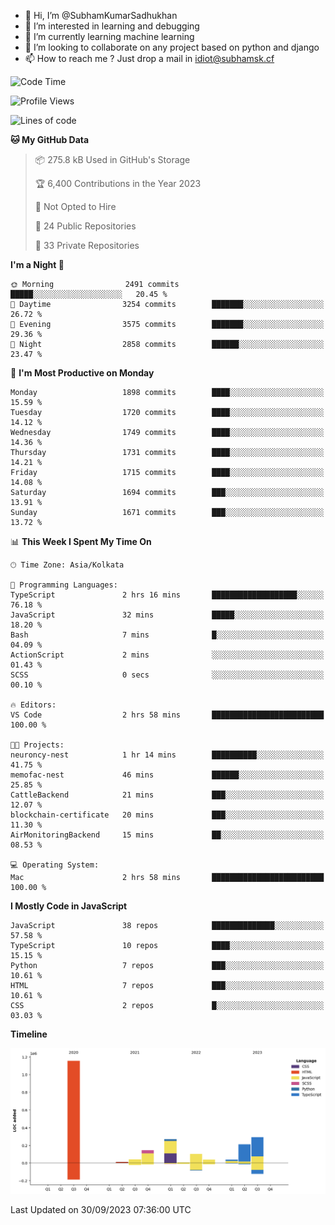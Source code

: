 - 👋 Hi, I’m @SubhamKumarSadhukhan
- 👀 I’m interested in learning and debugging
- 🌱 I’m currently learning machine learning
- 💞️ I’m looking to collaborate on any project based on python and django
- 📫 How to reach me ?
      Just drop a mail in idiot@subhamsk.cf

<!---
SubhamKumarSadhukhan/SubhamKumarSadhukhan is a ✨ special ✨ repository because its `README.md` (this file) appears on your GitHub profile.
You can click the Preview link to take a look at your changes.
--->


<!--START_SECTION:waka-->
![Code Time](http://img.shields.io/badge/Code%20Time-1%2C582%20hrs%2017%20mins-blue)

![Profile Views](http://img.shields.io/badge/Profile%20Views-20-blue)

![Lines of code](https://img.shields.io/badge/From%20Hello%20World%20I%27ve%20Written-2.3%20million%20lines%20of%20code-blue)

**🐱 My GitHub Data** 

> 📦 275.8 kB Used in GitHub's Storage 
 > 
> 🏆 6,400 Contributions in the Year 2023
 > 
> 🚫 Not Opted to Hire
 > 
> 📜 24 Public Repositories 
 > 
> 🔑 33 Private Repositories 
 > 
**I'm a Night 🦉** 

```text
🌞 Morning                2491 commits        █████░░░░░░░░░░░░░░░░░░░░   20.45 % 
🌆 Daytime                3254 commits        ███████░░░░░░░░░░░░░░░░░░   26.72 % 
🌃 Evening                3575 commits        ███████░░░░░░░░░░░░░░░░░░   29.36 % 
🌙 Night                  2858 commits        ██████░░░░░░░░░░░░░░░░░░░   23.47 % 
```
📅 **I'm Most Productive on Monday** 

```text
Monday                   1898 commits        ████░░░░░░░░░░░░░░░░░░░░░   15.59 % 
Tuesday                  1720 commits        ████░░░░░░░░░░░░░░░░░░░░░   14.12 % 
Wednesday                1749 commits        ████░░░░░░░░░░░░░░░░░░░░░   14.36 % 
Thursday                 1731 commits        ████░░░░░░░░░░░░░░░░░░░░░   14.21 % 
Friday                   1715 commits        ████░░░░░░░░░░░░░░░░░░░░░   14.08 % 
Saturday                 1694 commits        ███░░░░░░░░░░░░░░░░░░░░░░   13.91 % 
Sunday                   1671 commits        ███░░░░░░░░░░░░░░░░░░░░░░   13.72 % 
```


📊 **This Week I Spent My Time On** 

```text
🕑︎ Time Zone: Asia/Kolkata

💬 Programming Languages: 
TypeScript               2 hrs 16 mins       ███████████████████░░░░░░   76.18 % 
JavaScript               32 mins             █████░░░░░░░░░░░░░░░░░░░░   18.20 % 
Bash                     7 mins              █░░░░░░░░░░░░░░░░░░░░░░░░   04.09 % 
ActionScript             2 mins              ░░░░░░░░░░░░░░░░░░░░░░░░░   01.43 % 
SCSS                     0 secs              ░░░░░░░░░░░░░░░░░░░░░░░░░   00.10 % 

🔥 Editors: 
VS Code                  2 hrs 58 mins       █████████████████████████   100.00 % 

🐱‍💻 Projects: 
neuroncy-nest            1 hr 14 mins        ██████████░░░░░░░░░░░░░░░   41.75 % 
memofac-nest             46 mins             ██████░░░░░░░░░░░░░░░░░░░   25.85 % 
CattleBackend            21 mins             ███░░░░░░░░░░░░░░░░░░░░░░   12.07 % 
blockchain-certificate   20 mins             ███░░░░░░░░░░░░░░░░░░░░░░   11.30 % 
AirMonitoringBackend     15 mins             ██░░░░░░░░░░░░░░░░░░░░░░░   08.53 % 

💻 Operating System: 
Mac                      2 hrs 58 mins       █████████████████████████   100.00 % 
```

**I Mostly Code in JavaScript** 

```text
JavaScript               38 repos            ██████████████░░░░░░░░░░░   57.58 % 
TypeScript               10 repos            ████░░░░░░░░░░░░░░░░░░░░░   15.15 % 
Python                   7 repos             ███░░░░░░░░░░░░░░░░░░░░░░   10.61 % 
HTML                     7 repos             ███░░░░░░░░░░░░░░░░░░░░░░   10.61 % 
CSS                      2 repos             █░░░░░░░░░░░░░░░░░░░░░░░░   03.03 % 
```



**Timeline**

![Lines of Code chart](https://raw.githubusercontent.com/SubhamKumarSadhukhan/SubhamKumarSadhukhan/main/assets/bar_graph.png)


 Last Updated on 30/09/2023 07:36:00 UTC
<!--END_SECTION:waka-->
